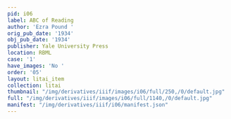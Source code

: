 ```yaml
---
pid: i06
label: ABC of Reading
author: 'Ezra Pound '
orig_pub_date: '1934'
obj_pub_date: '1934'
publisher: Yale University Press
location: RBML
case: '1'
have_images: 'No '
order: '05'
layout: litai_item
collection: litai
thumbnail: "/img/derivatives/iiif/images/i06/full/250,/0/default.jpg"
full: "/img/derivatives/iiif/images/i06/full/1140,/0/default.jpg"
manifest: "/img/derivatives/iiif/i06/manifest.json"
---
```

